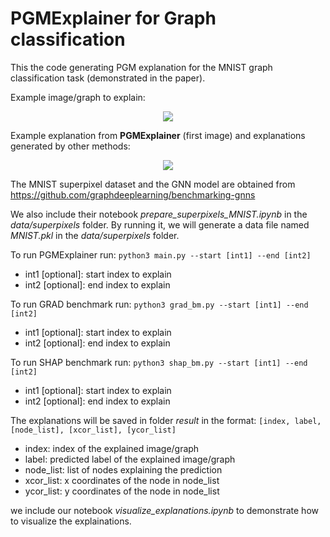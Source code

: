 # PGMExplainer for Graph classification

This the code generating PGM explanation for the MNIST graph classification task (demonstrated in the paper).

Example image/graph to explain:

<p align="center">
  <img src="https://github.com/vunhatminh/PGMExplainer/blob/master/PGM_Graph/result/example_img.jpg"/>
</p>

Example explanation from **PGMExplainer** (first image) and explanations generated by other methods:

<p align="center">
  <img src="https://github.com/vunhatminh/PGMExplainer/blob/master/PGM_Graph/result/example_explanation.jpg"/>
</p>

The MNIST superpixel dataset and the GNN model are obtained from https://github.com/graphdeeplearning/benchmarking-gnns

We also include their notebook *prepare_superpixels_MNIST.ipynb* in the *data/superpixels* folder.
By running it, we will generate a data file named *MNIST.pkl* in the *data/superpixels* folder.

To run PGMExplainer run:
`python3 main.py --start [int1] --end [int2]`

   * int1 [optional]: start index to explain
   * int2 [optional]: end index to explain

To run GRAD benchmark run:
`python3 grad_bm.py --start [int1] --end [int2]`

   * int1 [optional]: start index to explain
   * int2 [optional]: end index to explain

To run SHAP benchmark run:
`python3 shap_bm.py --start [int1] --end [int2]`

   * int1 [optional]: start index to explain
   * int2 [optional]: end index to explain

The explanations will be saved in folder *result* in the format:
`[index, label, [node_list], [xcor_list], [ycor_list]`

   * index: index of the explained image/graph
   * label: predicted label of the explained image/graph
   * node_list: list of nodes explaining the prediction 
   * xcor_list: x coordinates of the node in node_list
   * ycor_list: y coordinates of the node in node_list

we include our notebook *visualize_explanations.ipynb* to demonstrate how to visualize the explainations.
